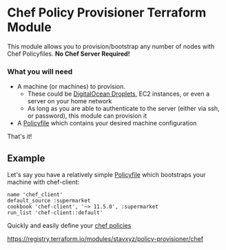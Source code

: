 # Chef Policy Provisioner Terraform Module

This module allows you to provision/bootstrap any number of nodes with Chef Policyfiles. **No Chef Server Required!**

### What you will need

* A machine (or machines) to provision.
  * These could be [DigitalOcean Droplets](https://registry.terraform.io/providers/digitalocean/digitalocean/latest/docs/resources/droplet), EC2 instances, or even a server on your home network
  * As long as you are able to authenticate to the server (either via ssh, or password), this module can provision it
* A [Policyfile](https://docs.chef.io/policyfile/) which contains your desired machine configuration

That's it!

## Example

Let's say you have a relatively simple [Policyfile](https://docs.chef.io/policyfile) which bootstraps your machine with chef-client:


```chef
name 'chef_client'
default_source :supermarket
cookbook 'chef-client', '~> 11.5.0', :supermarket
run_list 'chef-client::default'
```


Quickly and easily define your [chef policies](https://docs.chef.io/policyfile/)

https://registry.terraform.io/modules/stavxyz/policy-provisioner/chef
